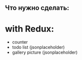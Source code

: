 ## Что нужно сделать:

# with Redux:

- counter
- todo list (jsonplaceholder)
- gallery picture (jsonplaceholder)
